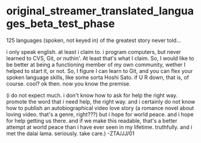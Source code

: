 # original_streamer_translated_languages_beta_test_phase
125 languages (spoken, not keyed in) of the greatest story never told...


i only speak english. at least i claim to.
i program computers, but never learned to CVS, Git, or nuthin'.
At least that's what I claim. So, I would like to be better at being a functioning member of my own community, wether I helped to start it, or not.
So, I figure I can learn to Git, and you can flex your spoken language skills, like some sorta Hoshi Sato. if U R down, that is, of course. cool?
ok then.
now you know the premise.

(i do not expect much. i don't know how to ask for help the right way. promote the word that i need help, the right way. and i certainly do not know how to publish an autobiographical video love story (a romance novel about loving video. that's a genre, right???)
but i hope for world peace. and i hope for help getting us there. and if we make this readable, that's a better attempt at world peace than i have ever seen in my lifetime. truthfully. and i met the dalai lama. seriously.
take care.)
-ZTA/JJ/01
